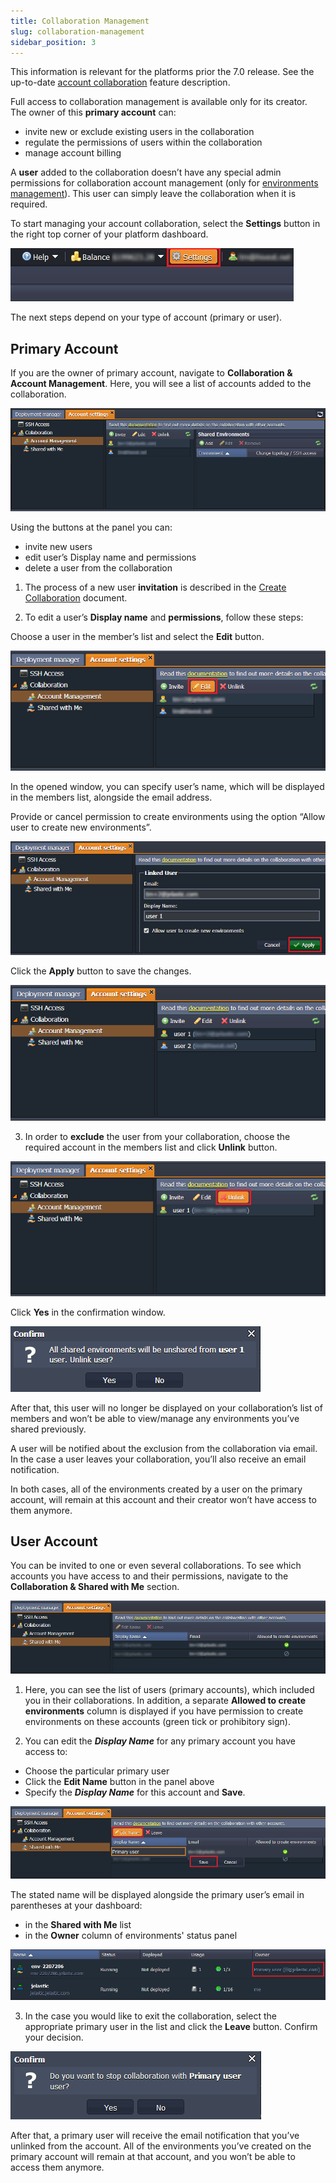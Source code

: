 ```yaml
---
title: Collaboration Management
slug: collaboration-management
sidebar_position: 3
---
```


<!-- ## Collaboration Management (Deprecated) -->

This information is relevant for the platforms prior the 7.0 release. See the up-to-date [account collaboration](/account-and-pricing/accounts-collaboration/collaboration-overview) feature description.

Full access to collaboration management is available only for its creator. The owner of this **primary account** can:

- invite new or exclude existing users in the collaboration
- regulate the permissions of users within the collaboration
- manage account billing

A **user** added to the collaboration doesn’t have any special admin permissions for collaboration account management (only for [environments management](/account-and-pricing/accounts-collaboration/collaboration-user-experience)). This user can simply leave the collaboration when it is required.

To start managing your account collaboration, select the **Settings** button in the right top corner of your platform dashboard.

<div style={{
    display:'flex',
    justifyContent: 'center',
    margin: '0 0 1rem 0'
}}>

![Locale Dropdown](./img/CollaborationManagement/8bfe76c532583fbfb4eab0886326ab31settings.png)

</div>

The next steps depend on your type of account (primary or user).

## Primary Account

If you are the owner of primary account, navigate to **Collaboration & Account Management**.
Here, you will see a list of accounts added to the collaboration.

<div style={{
    display:'flex',
    justifyContent: 'center',
    margin: '0 0 1rem 0'
}}>

![Locale Dropdown](./img/CollaborationManagement/8bfe76c532583fbfb4eab0886326ab31account-management-section.png)

</div>

Using the buttons at the panel you can:

- invite new users
- edit user’s Display name and permissions
- delete a user from the collaboration

1. The process of a new user **invitation** is described in the [Create Collaboration](/account-and-pricing/accounts-collaboration/create-collaboration) document.

2. To edit a user’s **Display name** and **permissions**, follow these steps:

Choose a user in the member’s list and select the **Edit** button.

<div style={{
    display:'flex',
    justifyContent: 'center',
    margin: '0 0 1rem 0'
}}>

![Locale Dropdown](./img/CollaborationManagement/8bfe76c532583fbfb4eab0886326ab31edit-button.png)

</div>

In the opened window, you can specify user’s name, which will be displayed in the members list, alongside the email address.

Provide or cancel permission to create environments using the option “Allow user to create new environments”.

<div style={{
    display:'flex',
    justifyContent: 'center',
    margin: '0 0 1rem 0'
}}>

![Locale Dropdown](./img/CollaborationManagement/8bfe76c532583fbfb4eab0886326ab31edit-user.png)

</div>

Click the **Apply** button to save the changes.

<div style={{
    display:'flex',
    justifyContent: 'center',
    margin: '0 0 1rem 0'
}}>

![Locale Dropdown](./img/CollaborationManagement/8bfe76c532583fbfb4eab0886326ab31user-name.png)

</div>

3. In order to **exclude** the user from your collaboration, choose the required account in the members list and click **Unlink** button.

<div style={{
    display:'flex',
    justifyContent: 'center',
    margin: '0 0 1rem 0'
}}>

![Locale Dropdown](./img/CollaborationManagement/8bfe76c532583fbfb4eab0886326ab31unlink-button.png)

</div>

Click **Yes** in the confirmation window.

<div style={{
    display:'flex',
    justifyContent: 'center',
    margin: '0 0 1rem 0'
}}>

![Locale Dropdown](./img/CollaborationManagement/8bfe76c532583fbfb4eab0886326ab31confirm-delete.png)

</div>

After that, this user will no longer be displayed on your collaboration’s list of members and won’t be able to view/manage any environments you’ve shared previously.

A user will be notified about the exclusion from the collaboration via email. In the case a user leaves your collaboration, you’ll also receive an email notification.

In both cases, all of the environments created by a user on the primary account, will remain at this account and their creator won’t have access to them anymore.

## User Account

You can be invited to one or even several collaborations. To see which accounts you have access to and their permissions, navigate to the **Collaboration & Shared with Me** section.

<div style={{
    display:'flex',
    justifyContent: 'center',
    margin: '0 0 1rem 0'
}}>

![Locale Dropdown](./img/CollaborationManagement/8bfe76c532583fbfb4eab0886326ab31shared-with-me.png)

</div>

1. Here, you can see the list of users (primary accounts), which included you in their collaborations. In addition, a separate **Allowed to create environments** column is displayed if you have permission to create environments on these accounts (green tick or prohibitory sign).

2. You can edit the **_Display Name_** for any primary account you have access to:

- Choose the particular primary user
- Click the **Edit Name** button in the panel above
- Specify the **_Display Name_** for this account and **Save**.

<div style={{
    display:'flex',
    justifyContent: 'center',
    margin: '0 0 1rem 0'
}}>

![Locale Dropdown](./img/CollaborationManagement/8bfe76c532583fbfb4eab0886326ab31primary-user-name.png)

</div>

The stated name will be displayed alongside the primary user’s email in parentheses at your dashboard:

- in the **Shared with Me** list
- in the **Owner** column of environments' status panel

<div style={{
    display:'flex',
    justifyContent: 'center',
    margin: '0 0 1rem 0'
}}>

![Locale Dropdown](./img/CollaborationManagement/8bfe76c532583fbfb4eab0886326ab31name-owner-column.png)

</div>

3. In the case you would like to exit the collaboration, select the appropriate primary user in the list and click the **Leave** button. Confirm your decision.

<div style={{
    display:'flex',
    justifyContent: 'center',
    margin: '0 0 1rem 0'
}}>

![Locale Dropdown](./img/CollaborationManagement/8bfe76c532583fbfb4eab0886326ab31leave-confirmation.png)

</div>

After that, a primary user will receive the email notification that you’ve unlinked from the account. All of the environments you’ve created on the primary account will remain at that account, and you won’t be able to access them anymore.
